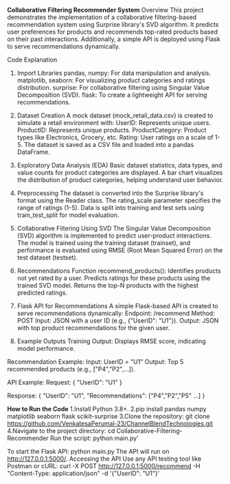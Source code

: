 **Collaborative Filtering Recommender System**
Overview
This project demonstrates the implementation of a collaborative filtering-based recommendation system using Surprise library's SVD algorithm. It predicts user preferences for products and recommends top-rated products based on their past interactions. Additionally, a simple API is deployed using Flask to serve recommendations dynamically.

Code Explanation
1. Import Libraries
pandas, numpy: For data manipulation and analysis.
matplotlib, seaborn: For visualizing product categories and ratings distribution.
surprise: For collaborative filtering using Singular Value Decomposition (SVD).
flask: To create a lightweight API for serving recommendations.
2. Dataset Creation
A mock dataset (mock_retail_data.csv) is created to simulate a retail environment with:
UserID: Represents unique users.
ProductID: Represents unique products.
ProductCategory: Product types like Electronics, Grocery, etc.
Rating: User ratings on a scale of 1-5.
The dataset is saved as a CSV file and loaded into a pandas DataFrame.

3. Exploratory Data Analysis (EDA)
Basic dataset statistics, data types, and value counts for product categories are displayed.
A bar chart visualizes the distribution of product categories, helping understand user behavior.
4. Preprocessing
The dataset is converted into the Surprise library's format using the Reader class. The rating_scale parameter specifies the range of ratings (1-5).
Data is split into training and test sets using train_test_split for model evaluation.
5. Collaborative Filtering Using SVD
The Singular Value Decomposition (SVD) algorithm is implemented to predict user-product interactions.
The model is trained using the training dataset (trainset), and performance is evaluated using RMSE (Root Mean Squared Error) on the test dataset (testset).
6. Recommendations Function
recommend_products():
Identifies products not yet rated by a user.
Predicts ratings for these products using the trained SVD model.
Returns the top-N products with the highest predicted ratings.
7. Flask API for Recommendations
A simple Flask-based API is created to serve recommendations dynamically:
Endpoint: /recommend
Method: POST
Input: JSON with a user ID (e.g., {"UserID": "U1"}).
Output: JSON with top product recommendations for the given user.
8. Example Outputs
Training Output:
Displays RMSE score, indicating model performance.

Recommendation Example:
Input: UserID = "U1"
Output: Top 5 recommended products (e.g., ["P4","P2",...]).

API Example:
Request:
{
    "UserID": "U1"
}

Response:
{
    "UserID": "U1",
    "Recommendations": ["P4","P2","P5" ...]
}


**How to Run the Code**
1.Install Python 3.8+.
2.pip install pandas numpy matplotlib seaborn flask scikit-surprise
3.Clone the repository:
  git clone https://github.com/VenkatesaPerumal-23/ChannelBlendTechnologies.git
4.Navigate to the project directory:
  cd Collaborative-Filtering-Recommender
Run the script:
  python main.py'
  
To start the Flask API:
python main.py
  The API will run on http://127.0.0.1:5000/.
Accessing the API
Use any API testing tool like Postman or cURL:
curl -X POST http://127.0.0.1:5000/recommend -H "Content-Type: application/json" -d '{"UserID": "U1"}'
